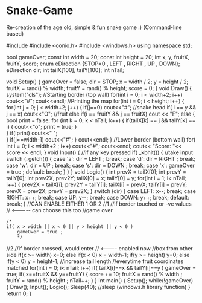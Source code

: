 # Snake-Game
Re-creation of the age old, simple &amp; fun snake game :)
(Command-line based)

#include <iostream>
#include <conio.h>
#include <windows.h>
using namespace std;

bool gameOver;
const int width = 20;
const int height = 20;
int x, y, fruitX, fruitY, score;
enum eDirection {STOP=0 , LEFT , RIGHT , UP , DOWN};
eDirection dir;
int tailX[100], tailY[100];
int nTail;

void Setup()
{
    gameOver = false;
    dir = STOP;
    x = width / 2;
    y = height / 2;
    fruitX = rand() % width;
    fruitY = rand() % height;
    score = 0;
}
void Draw()
{
    system("cls");
    //Starting border (top wall)
    for(int i = 0; i < width+2; i++)
        cout<<"#";
    cout<<endl;
    //Printing the map
    for(int i = 0; i < height; i++)
    {
        for(int j = 0; j < width+2; j++)
        {
            if(j==0)
                cout<<"#";
            //snake head
            if( i == y && j == x)
                cout<<"O";
            //fruit
            else if(i == fruitY && j == fruitX)
                cout << "F";
            else
            {
                bool print = false;
                for (int k = 0; k < nTail; k++)
                {
                    if(tailX[k] == j && tailY[k] == i)
                    {
                        cout<<"o";
                        print = true;
                    }  
                }
                if(!print)
                    cout<<" ";   
            }
            if(j==width-1)
                cout<<"#";
        }
        cout<<endl;
    }
    //Lower border (bottom wall)
    for( int i = 0; i < width+2 ; i++)
        cout<<"#";
    cout<<endl;
    cout<< "Score: "<< score << endl;
}
void Input()
{
    //if any key pressed
    if( _kbhit())
    {
        //take input
        switch (_getch())
        {
        case 'a':
            dir = LEFT ;
            break;
        case 'd':
            dir = RIGHT ;
            break;
        case 'w':
            dir = UP ;
            break;
        case 's':
            dir = DOWN ;
            break;
        case 'x':
             gameOver = true ;
        default:
            break;
        }
    }
}
void Logic()
{
    int prevX = tailX[0];
    int prevY = tailY[0];
    int prev2X, prev2Y;
    tailX[0] = x;
    tailY[0] = y;
    for(int i = 1; i< nTail; i++)
    {
        prev2X = tailX[i];
        prev2Y = tailY[i];
        tailX[i] = prevX;
        tailY[i] = prevY;
        prevX = prev2X;
        prevY = prev2X;
    }
    switch (dir)
    {
    case LEFT:
        x--;
        break;
    case RIGHT:
        x++;
        break;
    case UP:
        y--;
        break;
    case DOWN:
        y++;
        break;
    default:
        break;
    }
    //CAN ENABLE EITHER 1 OR 2
//1  //if border touched or -ve values                     //          <----- can choose this too
     //game over
  
    /*
    if( x > width || x < 0 || y > height || y < 0 )
        gameOver = true ;
        */
                                                 
//2  //if border crossed, would enter                      //           <---- enabled now 
     //box from other side
    if(x >= width) x=0; else if(x < 0) x = width-1;
    if(y >= height) y=0; else if(y < 0) y = height-1;
    //increase tail length 
    //everytime fruit coordinates matched
    for(int i = 0; i< nTail; i++)
    if( tailX[i]==x && tailY[i]==y )
        gameOver = true;
    if( x==fruitX && y==fruitY)
    {
        score += 10;
        fruitX = rand() % width ;
        fruitY = rand() % height ;
        nTail++;
    }
}
int main()
{
    Setup();
    while(!gameOver)
    {
        Draw();
        Input();
        Logic();
        Sleep(40); //sleep (windows.h library function)
    }
    return 0;
}
